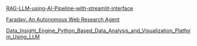 [RAG-LLM-using-AI-Pipeline-with-streamlit-interface](https://github.com/Dono1901/RAG-LLM-using-AI-Pipeline-with-streamlit-interface/tree/main/financial-report-insights)


[Faraday: An Autonomous Web Research Agent](https://github.com/DennisDRX/Faraday-Web-Researcher-Agent)


[Data_Insight_Engine_Python_Based_Data_Analysis_and_Visualization_Platform_Using_LLM](https://github.com/Deepakrajadurai/Data_Insight_Engine_Python_Based_Data_Analysis_and_Visualization_Platform_Using_LLM/blob/master/start_app.bat)
